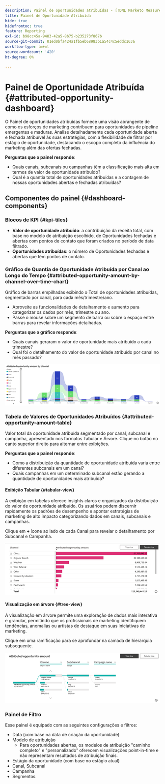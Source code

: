 ```yaml
---
description: Painel de oportunidades atribuídas - [!DNL Marketo Measure] - Produto
title: Painel de Oportunidade Atribuída
hide: true
hidefromtoc: true
feature: Reporting
exl-id: b98cc45a-9483-42a5-8b75-b235273f867b
source-git-commit: 01ed0bfa424a1fb5eb68983b1a54c4c5eddc163a
workflow-type: tm+mt
source-wordcount: '420'
ht-degree: 0%

---
```


# Painel de Oportunidade Atribuída {#attributed-opportunity-dashboard}

O Painel de oportunidades atribuídas fornece uma visão abrangente de como os esforços de marketing contribuem para oportunidades de pipeline emergentes e maduras. Analise detalhadamente cada oportunidade aberta e fechada atribuível às suas estratégias, com a flexibilidade de filtrar por estágio de oportunidade, destacando o escopo completo da influência do marketing além das ofertas fechadas.

**Perguntas que o painel responde**:

* Quais canais, subcanais ou campanhas têm a classificação mais alta em termos de valor de oportunidade atribuído?
* Qual é a quantia total de oportunidades atribuídas e a contagem de nossas oportunidades abertas e fechadas atribuídas?

## Componentes do painel {#dashboard-components}

### Blocos de KPI {#kpi-tiles}

* **Valor de oportunidade atribuído**: a contribuição da receita total, com base no modelo de atribuição escolhido, de Oportunidades fechadas e abertas com pontos de contato que foram criados no período de data filtrado.
* **Oportunidades atribuídas**: o número de Oportunidades fechadas e abertas que têm pontos de contato.

### Gráfico de Quantia de Oportunidade Atribuída por Canal ao Longo do Tempo {#attributed-opportunity-amount-by-channel-over-time-chart}

Gráfico de barras empilhadas exibindo o Total de oportunidades atribuídas, segmentado por canal, para cada mês/trimestre/ano.

* Aproveite as funcionalidades de detalhamento e aumento para categorizar os dados por mês, trimestre ou ano.
* Passe o mouse sobre um segmento de barra ou sobre o espaço entre barras para revelar informações detalhadas.

**Perguntas que o gráfico responde**:

* Quais canais geraram o valor de oportunidade mais atribuído a cada trimestre?
* Qual foi o detalhamento do valor de oportunidade atribuído por canal no mês passado?

![](assets/attributed-opportunity-dashboard-1.png)

### Tabela de Valores de Oportunidades Atribuídos {#attributed-opportunity-amount-table}

Valor total da oportunidade atribuída segmentado por canal, subcanal e campanha, apresentado nos formatos Tabular e Árvore. Clique no botão no canto superior direito para alternar entre exibições.

**Perguntas que o painel responde**:

* Como a distribuição da quantidade de oportunidade atribuída varia entre diferentes subcanais em um canal?
* Quais campanhas em um determinado subcanal estão gerando a quantidade de oportunidades mais atribuída?

#### Exibição Tabular {#tabular-view}

A exibição em tabelas oferece insights claros e organizados da distribuição do valor de oportunidade atribuído. Os usuários podem discernir rapidamente os padrões de desempenho e apontar estratégias de marketing de alto impacto categorizando dados em canais, subcanais e campanhas.

Clique em **+** ícone ao lado de cada Canal para revelar o detalhamento por Subcanal e Campanha.

![](assets/attributed-opportunity-dashboard-2.png)

#### Visualização em árvore {#tree-view}

A visualização em árvore permite uma exploração de dados mais interativa e granular, permitindo que os profissionais de marketing identifiquem tendências, anomalias ou artistas de destaque em suas iniciativas de marketing.

Clique em uma ramificação para se aprofundar na camada de hierarquia subsequente.

![](assets/attributed-opportunity-dashboard-3.png)

### Painel de Filtro

Esse painel é equipado com as seguintes configurações e filtros:

* Data (com base na data de criação da oportunidade)
* Modelo de atribuição
   * Para oportunidades abertas, os modelos de atribuição &quot;caminho completo&quot; e &quot;personalizado&quot; oferecem visualizações point-in-time e não representam resultados de atribuição finais.
* Estágio da oportunidade (com base no estágio atual)
* Canal, Subcanal
* Campanha
* Segmentos
